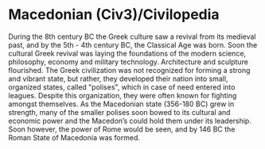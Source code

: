 # Macedonian (Civ3)/Civilopedia

During the 8th century BC the Greek culture saw a revival from its medieval past, and by the 5th - 4th century BC, the Classical Age was born. Soon the cultural Greek revival was laying the foundations of the modern science, philosophy, economy and military technology. Architecture and sculpture flourished.
The Greek civilization was not recognized for forming a strong and vibrant state, but rather, they developed their nation into small, organized states, called "polises", which in case of need entered into leagues. Despite this organization, they were often known for fighting amongst themselves. As the Macedonian state (356-180 BC) grew in strength, many of the smaller polises soon bowed to its cultural and economic power and the Macedon’s could hold them under its leadership. Soon however, the power of Rome would be seen, and by 146 BC the Roman State of Macedonia was formed.